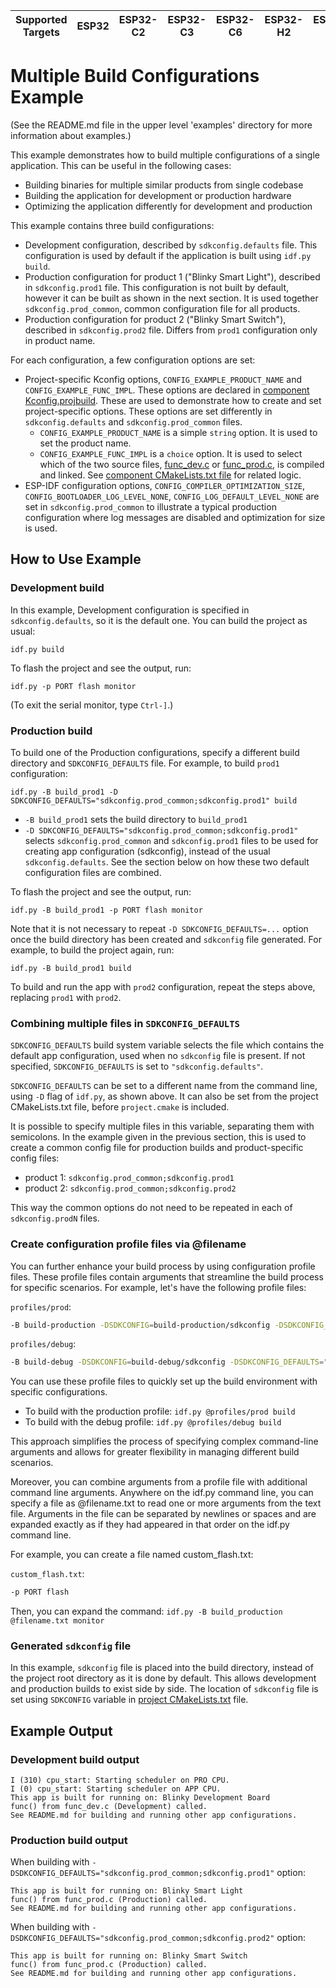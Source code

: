 | Supported Targets | ESP32 | ESP32-C2 | ESP32-C3 | ESP32-C6 | ESP32-H2 | ESP32-P4 | ESP32-S2 | ESP32-S3 |
| ----------------- | ----- | -------- | -------- | -------- | -------- | -------- | -------- | -------- |

# Multiple Build Configurations Example

(See the README.md file in the upper level 'examples' directory for more information about examples.)

This example demonstrates how to build multiple configurations of a single application. This can be useful in the following cases:

* Building binaries for multiple similar products from single codebase
* Building the application for development or production hardware
* Optimizing the application differently for development and production

This example contains three build configurations:

* Development configuration, described by `sdkconfig.defaults` file. This configuration is used by default if the application is built using `idf.py build`.
* Production configuration for product 1 ("Blinky Smart Light"), described in `sdkconfig.prod1` file. This configuration is not built by default, however it can be built as shown in the next section. It is used together `sdkconfig.prod_common`, common configuration file for all products.
* Production configuration for product 2 ("Blinky Smart Switch"), described in `sdkconfig.prod2` file. Differs from `prod1` configuration only in product name.

For each configuration, a few configuration options are set:

* Project-specific Kconfig options, `CONFIG_EXAMPLE_PRODUCT_NAME` and `CONFIG_EXAMPLE_FUNC_IMPL`. These options are declared in [component Kconfig.projbuild](main/Kconfig.projbuild). These are used to demonstrate how to create and set project-specific options. These options are set differently in `sdkconfig.defaults` and `sdkconfig.prod_common` files.
  - `CONFIG_EXAMPLE_PRODUCT_NAME` is a simple `string` option. It is used to set the product name.
  - `CONFIG_EXAMPLE_FUNC_IMPL` is a `choice` option. It is used to select which of the two source files, [func_dev.c](main/func_dev.c) or [func_prod.c](main/func_prod.c), is compiled and linked. See [component CMakeLists.txt file](main/CMakeLists.txt) for related logic.
* ESP-IDF configuration options, `CONFIG_COMPILER_OPTIMIZATION_SIZE`, `CONFIG_BOOTLOADER_LOG_LEVEL_NONE`, `CONFIG_LOG_DEFAULT_LEVEL_NONE` are set in `sdkconfig.prod_common` to illustrate a typical production configuration where log messages are disabled and optimization for size is used.

## How to Use Example

### Development build

In this example, Development configuration is specified in `sdkconfig.defaults`, so it is the default one. You can build the project as usual:

```
idf.py build
```

To flash the project and see the output, run:

```
idf.py -p PORT flash monitor
```

(To exit the serial monitor, type ``Ctrl-]``.)

### Production build

To build one of the Production configurations, specify a different build directory and `SDKCONFIG_DEFAULTS` file. For example, to build `prod1` configuration:

```
idf.py -B build_prod1 -D SDKCONFIG_DEFAULTS="sdkconfig.prod_common;sdkconfig.prod1" build
```

* `-B build_prod1` sets the build directory to `build_prod1`
* `-D SDKCONFIG_DEFAULTS="sdkconfig.prod_common;sdkconfig.prod1"` selects `sdkconfig.prod_common` and `sdkconfig.prod1` files to be used for creating app configuration (sdkconfig), instead of the usual `sdkconfig.defaults`. See the section below on how these two default configuration files are combined.

To flash the project and see the output, run:

```
idf.py -B build_prod1 -p PORT flash monitor
```

Note that it is not necessary to repeat `-D SDKCONFIG_DEFAULTS=...` option once the build directory has been created and `sdkconfig` file generated. For example, to build the project again, run:

```
idf.py -B build_prod1 build
```

To build and run the app with `prod2` configuration, repeat the steps above, replacing `prod1` with `prod2`.

### Combining multiple files in `SDKCONFIG_DEFAULTS`

`SDKCONFIG_DEFAULTS` build system variable selects the file which contains the default app configuration, used when no `sdkconfig` file is present. If not specified, `SDKCONFIG_DEFAULTS` is set to `"sdkconfig.defaults"`.

`SDKCONFIG_DEFAULTS` can be set to a different name from the command line, using `-D` flag of `idf.py`, as shown above. It can also be set from the project CMakeLists.txt file, before `project.cmake` is included.

It is possible to specify multiple files in this variable, separating them with semicolons. In the example given in the previous section, this is used to create a common config file for production builds and product-specific config files:

* product 1: `sdkconfig.prod_common;sdkconfig.prod1`
* product 2: `sdkconfig.prod_common;sdkconfig.prod2`

This way the common options do not need to be repeated in each of `sdkconfig.prodN` files.

### Create configuration profile files via @filename

You can further enhance your build process by using configuration profile files. These profile files contain arguments that streamline the build process for specific scenarios. For example, let's have the following profile files:

`profiles/prod`:

```bash
-B build-production -DSDKCONFIG=build-production/sdkconfig -DSDKCONFIG_DEFAULTS="sdkconfig.defaults;sdkconfig.prod"
```

`profiles/debug`:

```bash
-B build-debug -DSDKCONFIG=build-debug/sdkconfig -DSDKCONFIG_DEFAULTS="sdkconfig.defaults;sdkconfig.debug"
```

You can use these profile files to quickly set up the build environment with specific configurations.

- To build with the production profile: `idf.py @profiles/prod build`
- To build with the debug profile: `idf.py @profiles/debug build`

This approach simplifies the process of specifying complex command-line arguments and allows for greater flexibility in managing different build scenarios.

Moreover, you can combine arguments from a profile file with additional command line arguments. Anywhere on the idf.py command line, you can specify a file as @filename.txt to read one or more arguments from the text file. Arguments in the file can be separated by newlines or spaces and are expanded exactly as if they had appeared in that order on the idf.py command line.

For example, you can create a file named custom_flash.txt:

`custom_flash.txt`:

```bash
-p PORT flash
```

Then, you can expand the command: `idf.py -B build_production @filename.txt monitor`
### Generated `sdkconfig` file

In this example, `sdkconfig` file is placed into the build directory, instead of the project root directory as it is done by default. This allows development and production builds to exist side by side. The location of `sdkconfig` file is set using `SDKCONFIG` variable in [project CMakeLists.txt](CMakeLists.txt) file.

## Example Output

### Development build output

```
I (310) cpu_start: Starting scheduler on PRO CPU.
I (0) cpu_start: Starting scheduler on APP CPU.
This app is built for running on: Blinky Development Board
func() from func_dev.c (Development) called.
See README.md for building and running other app configurations.
```

### Production build output

When building with `-DSDKCONFIG_DEFAULTS="sdkconfig.prod_common;sdkconfig.prod1"` option:

```
This app is built for running on: Blinky Smart Light
func() from func_prod.c (Production) called.
See README.md for building and running other app configurations.
```

When building with `-DSDKCONFIG_DEFAULTS="sdkconfig.prod_common;sdkconfig.prod2"` option:

```
This app is built for running on: Blinky Smart Switch
func() from func_prod.c (Production) called.
See README.md for building and running other app configurations.
```


